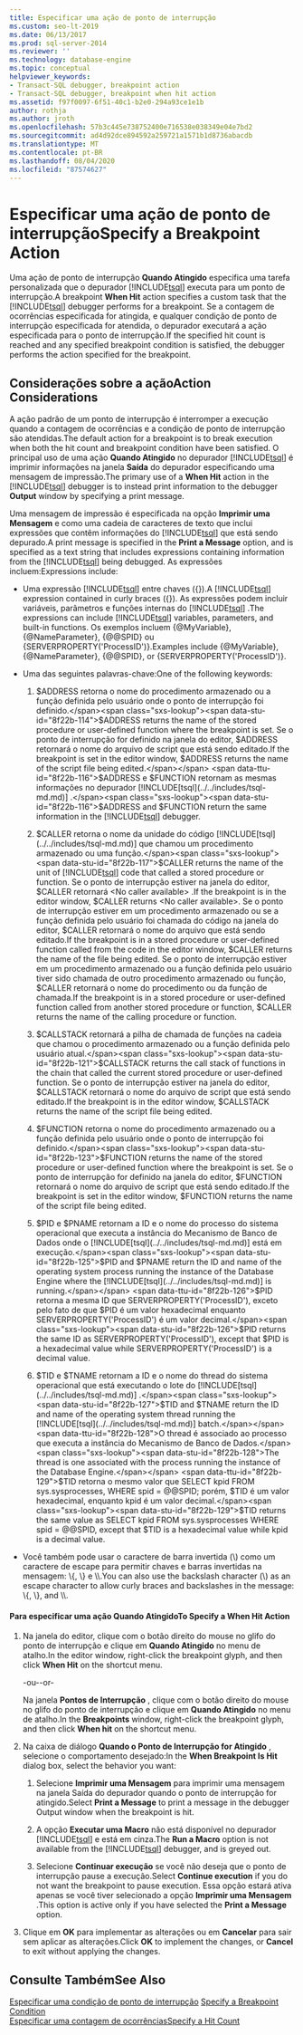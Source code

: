 ```yaml
---
title: Especificar uma ação de ponto de interrupção
ms.custom: seo-lt-2019
ms.date: 06/13/2017
ms.prod: sql-server-2014
ms.reviewer: ''
ms.technology: database-engine
ms.topic: conceptual
helpviewer_keywords:
- Transact-SQL debugger, breakpoint action
- Transact-SQL debugger, breakpoint when hit action
ms.assetid: f97f0097-6f51-40c1-b2e0-294a93ce1e1b
author: rothja
ms.author: jroth
ms.openlocfilehash: 57b3c445e738752400e716538e038349e04e7bd2
ms.sourcegitcommit: ad4d92dce894592a259721a1571b1d8736abacdb
ms.translationtype: MT
ms.contentlocale: pt-BR
ms.lasthandoff: 08/04/2020
ms.locfileid: "87574627"
---
```

# <a name="specify-a-breakpoint-action"></a><span data-ttu-id="8f22b-102">Especificar uma ação de ponto de interrupção</span><span class="sxs-lookup"><span data-stu-id="8f22b-102">Specify a Breakpoint Action</span></span>
  <span data-ttu-id="8f22b-103">Uma ação de ponto de interrupção **Quando Atingido** especifica uma tarefa personalizada que o depurador [!INCLUDE[tsql](../../includes/tsql-md.md)] executa para um ponto de interrupção.</span><span class="sxs-lookup"><span data-stu-id="8f22b-103">A breakpoint **When Hit** action specifies a custom task that the [!INCLUDE[tsql](../../includes/tsql-md.md)] debugger performs for a breakpoint.</span></span> <span data-ttu-id="8f22b-104">Se a contagem de ocorrências especificada for atingida, e qualquer condição de ponto de interrupção especificada for atendida, o depurador executará a ação especificada para o ponto de interrupção.</span><span class="sxs-lookup"><span data-stu-id="8f22b-104">If the specified hit count is reached and any specified breakpoint condition is satisfied, the debugger performs the action specified for the breakpoint.</span></span>  
  
##  <a name="action-considerations"></a><a name="BKMK_ActionConsiderations"></a> <span data-ttu-id="8f22b-105">Considerações sobre a ação</span><span class="sxs-lookup"><span data-stu-id="8f22b-105">Action Considerations</span></span>  
 <span data-ttu-id="8f22b-106">A ação padrão de um ponto de interrupção é interromper a execução quando a contagem de ocorrências e a condição de ponto de interrupção são atendidas.</span><span class="sxs-lookup"><span data-stu-id="8f22b-106">The default action for a breakpoint is to break execution when both the hit count and breakpoint condition have been satisfied.</span></span> <span data-ttu-id="8f22b-107">O principal uso de uma ação **Quando Atingido** no depurador [!INCLUDE[tsql](../../includes/tsql-md.md)] é imprimir informações na janela **Saída** do depurador especificando uma mensagem de impressão.</span><span class="sxs-lookup"><span data-stu-id="8f22b-107">The primary use of a **When Hit** action in the [!INCLUDE[tsql](../../includes/tsql-md.md)] debugger is to instead print information to the debugger **Output** window by specifying a print message.</span></span>  
  
 <span data-ttu-id="8f22b-108">Uma mensagem de impressão é especificada na opção **Imprimir uma Mensagem** e como uma cadeia de caracteres de texto que inclui expressões que contêm informações do [!INCLUDE[tsql](../../includes/tsql-md.md)] que está sendo depurado.</span><span class="sxs-lookup"><span data-stu-id="8f22b-108">A print message is specified in the **Print a Message** option, and is specified as a text string that includes expressions containing information from the [!INCLUDE[tsql](../../includes/tsql-md.md)] being debugged.</span></span> <span data-ttu-id="8f22b-109">As expressões incluem:</span><span class="sxs-lookup"><span data-stu-id="8f22b-109">Expressions include:</span></span>  
  
-   <span data-ttu-id="8f22b-110">Uma expressão [!INCLUDE[tsql](../../includes/tsql-md.md)] entre chaves ({}).</span><span class="sxs-lookup"><span data-stu-id="8f22b-110">A [!INCLUDE[tsql](../../includes/tsql-md.md)] expression contained in curly braces ({}).</span></span> <span data-ttu-id="8f22b-111">As expressões podem incluir variáveis, parâmetros e funções internas do [!INCLUDE[tsql](../../includes/tsql-md.md)] .</span><span class="sxs-lookup"><span data-stu-id="8f22b-111">The expressions can include [!INCLUDE[tsql](../../includes/tsql-md.md)] variables, parameters, and built-in functions.</span></span> <span data-ttu-id="8f22b-112">Os exemplos incluem {@MyVariable}, {@NameParameter}, {@@SPID} ou {SERVERPROPERTY('ProcessID')}.</span><span class="sxs-lookup"><span data-stu-id="8f22b-112">Examples include {@MyVariable}, {@NameParameter}, {@@SPID}, or {SERVERPROPERTY('ProcessID')}.</span></span>  
  
-   <span data-ttu-id="8f22b-113">Uma das seguintes palavras-chave:</span><span class="sxs-lookup"><span data-stu-id="8f22b-113">One of the following keywords:</span></span>  
  
    1.  <span data-ttu-id="8f22b-114">$ADDRESS retorna o nome do procedimento armazenado ou a função definida pelo usuário onde o ponto de interrupção foi definido.</span><span class="sxs-lookup"><span data-stu-id="8f22b-114">$ADDRESS returns the name of the stored procedure or user-defined function where the breakpoint is set.</span></span> <span data-ttu-id="8f22b-115">Se o ponto de interrupção for definido na janela do editor, $ADDRESS retornará o nome do arquivo de script que está sendo editado.</span><span class="sxs-lookup"><span data-stu-id="8f22b-115">If the breakpoint is set in the editor window, $ADDRESS returns the name of the script file being edited.</span></span> <span data-ttu-id="8f22b-116">$ADDRESS e $FUNCTION retornam as mesmas informações no depurador [!INCLUDE[tsql](../../includes/tsql-md.md)] .</span><span class="sxs-lookup"><span data-stu-id="8f22b-116">$ADDRESS and $FUNCTION return the same information in the [!INCLUDE[tsql](../../includes/tsql-md.md)] debugger.</span></span>  
  
    2.  <span data-ttu-id="8f22b-117">$CALLER retorna o nome da unidade do código [!INCLUDE[tsql](../../includes/tsql-md.md)] que chamou um procedimento armazenado ou uma função.</span><span class="sxs-lookup"><span data-stu-id="8f22b-117">$CALLER returns the name of the unit of [!INCLUDE[tsql](../../includes/tsql-md.md)] code that called a stored procedure or function.</span></span> <span data-ttu-id="8f22b-118">Se o ponto de interrupção estiver na janela do editor, $CALLER retornará \<No caller available> .</span><span class="sxs-lookup"><span data-stu-id="8f22b-118">If the breakpoint is in the editor window, $CALLER returns \<No caller available>.</span></span> <span data-ttu-id="8f22b-119">Se o ponto de interrupção estiver em um procedimento armazenado ou se a função definida pelo usuário foi chamada do código na janela do editor, $CALLER retornará o nome do arquivo que está sendo editado.</span><span class="sxs-lookup"><span data-stu-id="8f22b-119">If the breakpoint is in a stored procedure or user-defined function called from the code in the editor window, $CALLER returns the name of the file being edited.</span></span> <span data-ttu-id="8f22b-120">Se o ponto de interrupção estiver em um procedimento armazenado ou a função definida pelo usuário tiver sido chamada de outro procedimento armazenado ou função, $CALLER retornará o nome do procedimento ou da função de chamada.</span><span class="sxs-lookup"><span data-stu-id="8f22b-120">If the breakpoint is in a stored procedure or user-defined function called from another stored procedure or function, $CALLER returns the name of the calling procedure or function.</span></span>  
  
    3.  <span data-ttu-id="8f22b-121">$CALLSTACK retornará a pilha de chamada de funções na cadeia que chamou o procedimento armazenado ou a função definida pelo usuário atual.</span><span class="sxs-lookup"><span data-stu-id="8f22b-121">$CALLSTACK returns the call stack of functions in the chain that called the current stored procedure or user-defined function.</span></span> <span data-ttu-id="8f22b-122">Se o ponto de interrupção estiver na janela do editor, $CALLSTACK retornará o nome do arquivo de script que está sendo editado.</span><span class="sxs-lookup"><span data-stu-id="8f22b-122">If the breakpoint is in the editor window, $CALLSTACK returns the name of the script file being edited.</span></span>  
  
    4.  <span data-ttu-id="8f22b-123">$FUNCTION retorna o nome do procedimento armazenado ou a função definida pelo usuário onde o ponto de interrupção foi definido.</span><span class="sxs-lookup"><span data-stu-id="8f22b-123">$FUNCTION returns the name of the stored procedure or user-defined function where the breakpoint is set.</span></span> <span data-ttu-id="8f22b-124">Se o ponto de interrupção for definido na janela do editor, $FUNCTION retornará o nome do arquivo de script que está sendo editado.</span><span class="sxs-lookup"><span data-stu-id="8f22b-124">If the breakpoint is set in the editor window, $FUNCTION returns the name of the script file being edited.</span></span>  
  
    5.  <span data-ttu-id="8f22b-125">$PID e $PNAME retornam a ID e o nome do processo do sistema operacional que executa a instância do Mecanismo de Banco de Dados onde o [!INCLUDE[tsql](../../includes/tsql-md.md)] está em execução.</span><span class="sxs-lookup"><span data-stu-id="8f22b-125">$PID and $PNAME return the ID and name of the operating system process running the instance of the Database Engine where the [!INCLUDE[tsql](../../includes/tsql-md.md)] is running.</span></span> <span data-ttu-id="8f22b-126">$PID retorna a mesma ID que SERVERPROPERTY('ProcessID'), exceto pelo fato de que $PID é um valor hexadecimal enquanto SERVERPROPERTY('ProcessID') é um valor decimal.</span><span class="sxs-lookup"><span data-stu-id="8f22b-126">$PID returns the same ID as SERVERPROPERTY('ProcessID'), except that $PID is a hexadecimal value while SERVERPROPERTY('ProcessID') is a decimal value.</span></span>  
  
    6.  <span data-ttu-id="8f22b-127">$TID e $TNAME retornam a ID e o nome do thread do sistema operacional que está executando o lote do [!INCLUDE[tsql](../../includes/tsql-md.md)] .</span><span class="sxs-lookup"><span data-stu-id="8f22b-127">$TID and $TNAME return the ID and name of the operating system thread running the [!INCLUDE[tsql](../../includes/tsql-md.md)] batch.</span></span> <span data-ttu-id="8f22b-128">O thread é associado ao processo que executa a instância do Mecanismo de Banco de Dados.</span><span class="sxs-lookup"><span data-stu-id="8f22b-128">The thread is one associated with the process running the instance of the Database Engine.</span></span> <span data-ttu-id="8f22b-129">$TID retorna o mesmo valor que SELECT kpid FROM sys.sysprocesses, WHERE spid = @@SPID; porém, $TID é um valor hexadecimal, enquanto kpid é um valor decimal.</span><span class="sxs-lookup"><span data-stu-id="8f22b-129">$TID returns the same value as SELECT kpid FROM sys.sysprocesses WHERE spid = @@SPID, except that $TID is a hexadecimal value while kpid is a decimal value.</span></span>  
  
-   <span data-ttu-id="8f22b-130">Você também pode usar o caractere de barra invertida (\\) como um caractere de escape para permitir chaves e barras invertidas na mensagem: \\{, \\} e \\\\.</span><span class="sxs-lookup"><span data-stu-id="8f22b-130">You can also use the backslash character (\\) as an escape character to allow curly braces and backslashes in the message: \\{, \\}, and \\\\.</span></span>  
  
#### <a name="to-specify-a-when-hit-action"></a><span data-ttu-id="8f22b-131">Para especificar uma ação Quando Atingido</span><span class="sxs-lookup"><span data-stu-id="8f22b-131">To Specify a When Hit Action</span></span>  
  
1.  <span data-ttu-id="8f22b-132">Na janela do editor, clique com o botão direito do mouse no glifo do ponto de interrupção e clique em **Quando Atingido** no menu de atalho.</span><span class="sxs-lookup"><span data-stu-id="8f22b-132">In the editor window, right-click the breakpoint glyph, and then click **When Hit** on the shortcut menu.</span></span>  
  
     <span data-ttu-id="8f22b-133">-ou-</span><span class="sxs-lookup"><span data-stu-id="8f22b-133">-or-</span></span>  
  
     <span data-ttu-id="8f22b-134">Na janela **Pontos de Interrupção** , clique com o botão direito do mouse no glifo do ponto de interrupção e clique em **Quando Atingido** no menu de atalho.</span><span class="sxs-lookup"><span data-stu-id="8f22b-134">In the **Breakpoints** window, right-click the breakpoint glyph, and then click **When hit** on the shortcut menu.</span></span>  
  
2.  <span data-ttu-id="8f22b-135">Na caixa de diálogo **Quando o Ponto de Interrupção for Atingido** , selecione o comportamento desejado:</span><span class="sxs-lookup"><span data-stu-id="8f22b-135">In the **When Breakpoint Is Hit** dialog box, select the behavior you want:</span></span>  
  
    1.  <span data-ttu-id="8f22b-136">Selecione **Imprimir uma Mensagem** para imprimir uma mensagem na janela Saída do depurador quando o ponto de interrupção for atingido.</span><span class="sxs-lookup"><span data-stu-id="8f22b-136">Select **Print a Message** to print a message in the debugger Output window when the breakpoint is hit.</span></span>  
  
    2.  <span data-ttu-id="8f22b-137">A opção **Executar uma Macro** não está disponível no depurador [!INCLUDE[tsql](../../includes/tsql-md.md)] e está em cinza.</span><span class="sxs-lookup"><span data-stu-id="8f22b-137">The **Run a Macro** option is not available from the [!INCLUDE[tsql](../../includes/tsql-md.md)] debugger, and is greyed out.</span></span>  
  
    3.  <span data-ttu-id="8f22b-138">Selecione **Continuar execução** se você não deseja que o ponto de interrupção pause a execução.</span><span class="sxs-lookup"><span data-stu-id="8f22b-138">Select **Continue execution** if you do not want the breakpoint to pause execution.</span></span> <span data-ttu-id="8f22b-139">Essa opção estará ativa apenas se você tiver selecionado a opção **Imprimir uma Mensagem** .</span><span class="sxs-lookup"><span data-stu-id="8f22b-139">This option is active only if you have selected the **Print a Message** option.</span></span>  
  
3.  <span data-ttu-id="8f22b-140">Clique em **OK** para implementar as alterações ou em **Cancelar** para sair sem aplicar as alterações.</span><span class="sxs-lookup"><span data-stu-id="8f22b-140">Click **OK** to implement the changes, or **Cancel** to exit without applying the changes.</span></span>  
  
## <a name="see-also"></a><span data-ttu-id="8f22b-141">Consulte Também</span><span class="sxs-lookup"><span data-stu-id="8f22b-141">See Also</span></span>  
 <span data-ttu-id="8f22b-142">[Especificar uma condição de ponto de interrupção](specify-a-breakpoint-condition.md) </span><span class="sxs-lookup"><span data-stu-id="8f22b-142">[Specify a Breakpoint Condition](specify-a-breakpoint-condition.md) </span></span>  
 [<span data-ttu-id="8f22b-143">Especificar uma contagem de ocorrências</span><span class="sxs-lookup"><span data-stu-id="8f22b-143">Specify a Hit Count</span></span>](specify-a-hit-count.md)  
